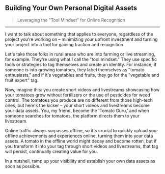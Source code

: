 ## Building Your Own Personal Digital Assets

> Leveraging the "Tool Mindset" for Online Recognition

<hr>

I want to talk about something that applies to everyone, regardless of the project you're working on – minimizing your upfront investment and turning your project into a tool for gaining traction and recognition.

Let's take those folks in rural areas who are into farming or live streaming, for example. They're using what I call the "tool mindset." They use specific tools or strategies to tag themselves and create an identity. For instance, if someone is into growing tomatoes, they label themselves as "tomato enthusiasts," and if it's vegetables and fruits, they go for the "vegetable and fruit expert" tag.

Now, imagine this: you create short videos and livestreams showcasing how your tomatoes grow without fertilizers or the use of pesticides for weed control. The tomatoes you produce are no different from those high-tech ones, but here's the kicker – your short videos and livestreams become your data assets. You, my friend, become the 'Tomato Guru,' and when someone searches for tomatoes, the platform directs them to your livestream.

Online traffic always surpasses offline, so it's crucial to quickly upload your offline achievements and experiences online, turning them into your data assets. A tomato in the offline world might decay and become rotten, but if you transform it into your tag through short videos and livestreams, that tag will persist, continually creating value for you.

In a nutshell, ramp up your visibility and establish your own data assets as soon as possible.
